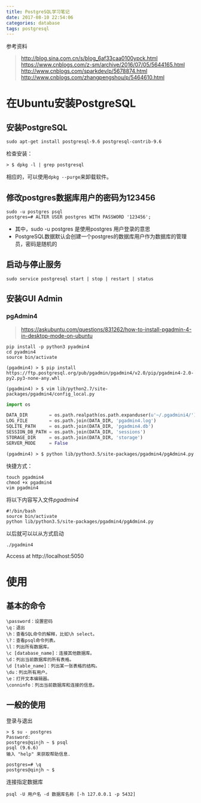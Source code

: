```yaml
---
title: PostgreSQL学习笔记
date: 2017-08-10 22:54:06
categories: database
tags: postgresql
---
```


参考资料
>http://blog.sina.com.cn/s/blog_6af33caa0100ypck.html
>https://www.cnblogs.com/z-sm/archive/2016/07/05/5644165.html
>http://www.cnblogs.com/sparkdev/p/5678874.html
>http://www.cnblogs.com/zhangpengshou/p/5464610.html

# 在Ubuntu安装PostgreSQL


## 安装PostgreSQL
```
sudo apt-get install postgresql-9.6 postgresql-contrib-9.6
```
检查安装：
```
> $ dpkg -l | grep postgresql
```

相应的，可以使用`dpkg --purge`来卸载软件。

<!-- more -->

## 修改postgres数据库用户的密码为123456
```
sudo -u postgres psql
postgres=# ALTER USER postgres WITH PASSWORD '123456';
```
* 其中，sudo -u postgres 是使用postgres 用户登录的意思
* PostgreSQL数据默认会创建一个postgres的数据库用户作为数据库的管理员，密码是随机的

## 启动与停止服务
```
sudo service postgresql start | stop | restart | status
```

## 安装GUI Admin
### pgAdmin4
>https://askubuntu.com/questions/831262/how-to-install-pgadmin-4-in-desktop-mode-on-ubuntu

```
pip install -p python3 pyadmin4
cd pyadmin4
source bin/activate

(pgadmin4) > $ pip install https://ftp.postgresql.org/pub/pgadmin/pgadmin4/v2.0/pip/pgadmin4-2.0-py2.py3-none-any.whl
```

```
(pgadmin4) > $ vim lib/python2.7/site-packages/pgadmin4/config_local.py
```

```python
import os

DATA_DIR        = os.path.realpath(os.path.expanduser(u'~/.pgadmini4/'))
LOG_FILE        = os.path.join(DATA_DIR, 'pgadmin4.log')
SQLITE_PATH     = os.path.join(DATA_DIR, 'pgadmin4.db')
SESSION_DB_PATH = os.path.join(DATA_DIR, 'sessions')
STORAGE_DIR     = os.path.join(DATA_DIR, 'storage')
SERVER_MODE     = False
```
```
(pgadmin4) > $ python lib/python3.5/site-packages/pgadmin4/pgAdmin4.py
```
快捷方式：
```
touch pgadmin4
chmod +x pgadmin4
vim pgadmin4
```
将以下内容写入文件*pgadmin4*
```
#!/bin/bash
source bin/activate
python lib/python3.5/site-packages/pgadmin4/pgAdmin4.py
```
以后就可以以从方式启动
```
./pgadmin4
```

Access at http://localhost:5050

# 使用

## 基本的命令
```
\password：设置密码
\q：退出
\h：查看SQL命令的解释，比如\h select。
\?：查看psql命令列表。
\l：列出所有数据库。
\c [database_name]：连接其他数据库。
\d：列出当前数据库的所有表格。
\d [table_name]：列出某一张表格的结构。
\du：列出所有用户。
\e：打开文本编辑器。
\conninfo：列出当前数据库和连接的信息。
```

## 一般的使用

登录与退出
```shell
> $ su - postgres
Password: 
postgres@qinjh ~ $ psql
psql (9.6.6)
输入 "help" 来获取帮助信息.

postgres=# \q
postgres@qinjh ~ $
```



连接指定数据库
```
psql -U 用户名 -d 数据库名称 [-h 127.0.0.1 -p 5432]
```

